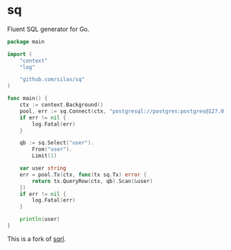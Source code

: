 # sq

Fluent SQL generator for Go.

``` go
package main

import (
	"context"
	"log"

	"github.com/silas/sq"
)

func main() {
	ctx := context.Background()
	pool, err := sq.Connect(ctx, "postgresql://postgres:postgres@127.0.0.1:5432/postgres")
	if err != nil {
		log.Fatal(err)
	}

	qb := sq.Select("user").
		From("user").
		Limit(1)

	var user string
	err = pool.Tx(ctx, func(tx sq.Tx) error {
		return tx.QueryRow(ctx, qb).Scan(&user)
	})
	if err != nil {
		log.Fatal(err)
	}

	println(user)
}
```

This is a fork of [sqrl][sqrl].

[sqrl]: https://github.com/elgris/sqrl
